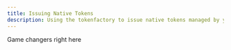 ```yaml
---
title: Issuing Native Tokens
description: Using the tokenfactory to issue native tokens managed by your smart contract.
---
```


Game changers right here